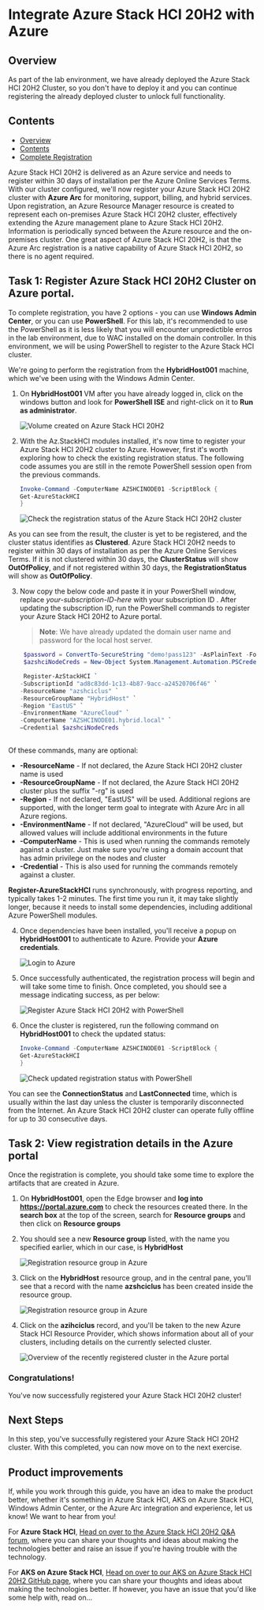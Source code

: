 Integrate Azure Stack HCI 20H2 with Azure
==============
Overview
-----------

As part of the lab environment, we have already deployed the Azure Stack HCI 20H2 Cluster, so you don't have to deploy it and you can continue registering the already deployed cluster to unlock full functionality.

Contents
-----------
- [Overview](#overview)
- [Contents](#contents)
- [Complete Registration](#complete-registration)


Azure Stack HCI 20H2 is delivered as an Azure service and needs to register within 30 days of installation per the Azure Online Services Terms.  With our cluster configured, we'll now register your Azure Stack HCI 20H2 cluster with **Azure Arc** for monitoring, support, billing, and hybrid services. Upon registration, an Azure Resource Manager resource is created to represent each on-premises Azure Stack HCI 20H2 cluster, effectively extending the Azure management plane to Azure Stack HCI 20H2. Information is periodically synced between the Azure resource and the on-premises cluster.  One great aspect of Azure Stack HCI 20H2, is that the Azure Arc registration is a native capability of Azure Stack HCI 20H2, so there is no agent required.


## Task 1: Register Azure Stack HCI 20H2 Cluster on Azure portal.

   To complete registration, you have 2 options - you can use **Windows Admin Center**, or you can use **PowerShell**. For this lab, it's recommended to use the PowerShell as it is less likely that you will encounter unpredictible erros in the lab environment, due to WAC installed on the domain controller. In this environment, we will be using PowerShell to register to the Azure Stack HCI cluster.

 We're going to perform the registration from the **HybridHost001** machine, which we've been using with the Windows Admin Center.

1. On **HybridHost001** VM after you have already logged in, click on the windows button and look for **PowerShell ISE** and right-click on it to **Run as administrator**.

    ![Volume created on Azure Stack HCI 20H2](https://raw.githubusercontent.com/CloudLabsAI-Azure/hybridworkshop/main/media/powershell.png "Volume created on Azure Stack HCI 20H2")
    
2. With the Az.StackHCI modules installed, it's now time to register your Azure Stack HCI 20H2 cluster to Azure. However, first it's worth exploring how to check the existing registration status. The following code assumes you are still in the remote PowerShell session open from the previous commands.

     ```powershell
     Invoke-Command -ComputerName AZSHCINODE01 -ScriptBlock {
     Get-AzureStackHCI
     } 
     ```
     
    ![Check the registration status of the Azure Stack HCI 20H2 cluster](/media/output.png "Check the registration status of the Azure Stack HCI 20H2 cluster")

As you can see from the result, the cluster is yet to be registered, and the cluster status identifies as **Clustered**. Azure Stack HCI 20H2 needs to register within 30 days of installation as per the Azure Online Services Terms. If it is not clustered within 30 days, the **ClusterStatus** will show **OutOfPolicy**, and if not registered within 30 days, the **RegistrationStatus** will show as **OutOfPolicy**.


3. Now copy the below code and paste it in your PowerShell window, replace *your-subscription-ID-here* with your subscription ID <inject key="Subscription ID" />. After updating the subscription ID, run the PowerShell commands to register your Azure Stack HCI 20H2 to Azure portal. 

   > **Note**: We have already updated the domain user name and password for the local host server. 
   
    ```powershell
     $password = ConvertTo-SecureString "demo!pass123" -AsPlainText -Force
     $azshciNodeCreds = New-Object System.Management.Automation.PSCredential ("hybrid\azureuser", $password)

     Register-AzStackHCI `
    -SubscriptionId "ad8c83dd-1c13-4b87-9acc-a24520706f46" `
    -ResourceName "azshciclus" `
    -ResourceGroupName "HybridHost" `
    -Region "EastUS" `
    -EnvironmentName "AzureCloud" `
    -ComputerName "AZSHCINODE01.hybrid.local" `
    –Credential $azshciNodeCreds `
     
     ```

Of these commands, many are optional:

* **-ResourceName** - If not declared, the Azure Stack HCI 20H2 cluster name is used
* **-ResourceGroupName** - If not declared, the Azure Stack HCI 20H2 cluster plus the suffix "-rg" is used
* **-Region** - If not declared, "EastUS" will be used.  Additional regions are supported, with the longer term goal to integrate with Azure Arc in all Azure regions.
* **-EnvironmentName** - If not declared, "AzureCloud" will be used, but allowed values will include additional environments in the future
* **-ComputerName** - This is used when running the commands remotely against a cluster.  Just make sure you're using a domain account that has admin privilege on the nodes and cluster
* **-Credential** - This is also used for running the commands remotely against a cluster.

**Register-AzureStackHCI** runs synchronously, with progress reporting, and typically takes 1-2 minutes.  The first time you run it, it may take slightly longer, because it needs to install some dependencies, including additional Azure PowerShell modules.

4. Once dependencies have been installed, you'll receive a popup on **HybridHost001** to authenticate to Azure. Provide your **Azure credentials**.

    ![Login to Azure](/media/azure_login_reg.png "Login to Azure")

5. Once successfully authenticated, the registration process will begin and will take some time to finish. Once completed, you should see a message indicating success, as per below:

    ![Register Azure Stack HCI 20H2 with PowerShell](/media/registered.png "Register Azure Stack HCI 20H2 with PowerShell")

6. Once the cluster is registered, run the following command on **HybridHost001** to check the updated status:

    ```powershell
    Invoke-Command -ComputerName AZSHCINODE01 -ScriptBlock {
    Get-AzureStackHCI
    }
    ```
    ![Check updated registration status with PowerShell](/media/connected.png "Check updated registration status with PowerShell")

You can see the **ConnectionStatus** and **LastConnected** time, which is usually within the last day unless the cluster is temporarily disconnected from the Internet. An Azure Stack HCI 20H2 cluster can operate fully offline for up to 30 consecutive days.

## Task 2: View registration details in the Azure portal ###

Once the registration is complete, you should take some time to explore the artifacts that are created in Azure.

1. On **HybridHost001**, open the Edge browser and **log into https://portal.azure.com** to check the resources created there. In the **search box** at the top of the screen, search for **Resource groups** and then click on **Resource groups**

1. You should see a new **Resource group** listed, with the name you specified earlier, which in our case, is **HybridHost**

    ![Registration resource group in Azure](/media/rg.png "Registration resource group in Azure")

1. Click on the **HybridHost** resource group, and in the central pane, you'll see that a record with the name **azshciclus** has been created inside the resource group.

    ![Registration resource group in Azure](/media/stack.png "Registration resource group in Azure")

1. Click on the **azihciclus** record, and you'll be taken to the new Azure Stack HCI Resource Provider, which shows information about all of your clusters, including details on the currently selected cluster.

    ![Overview of the recently registered cluster in the Azure portal](/media/overview.png "Overview of the recently registered cluster in the Azure portal")


### Congratulations! ###
You've now successfully registered your Azure Stack HCI 20H2 cluster!

Next Steps
-----------
In this step, you've successfully registered your Azure Stack HCI 20H2 cluster. With this completed, you can now move on to the next exercise.

Product improvements
-----------
If, while you work through this guide, you have an idea to make the product better, whether it's something in Azure Stack HCI, AKS on Azure Stack HCI, Windows Admin Center, or the Azure Arc integration and experience, let us know! We want to hear from you!

For **Azure Stack HCI**, [Head on over to the Azure Stack HCI 20H2 Q&A forum](https://docs.microsoft.com/en-us/answers/topics/azure-stack-hci.html "Azure Stack HCI 20H2 Q&A"), where you can share your thoughts and ideas about making the technologies better and raise an issue if you're having trouble with the technology.

For **AKS on Azure Stack HCI**, [Head on over to our AKS on Azure Stack HCI 20H2 GitHub page](https://github.com/Azure/aks-hci/issues "AKS on Azure Stack HCI GitHub"), where you can share your thoughts and ideas about making the technologies better. If however, you have an issue that you'd like some help with, read on... 
